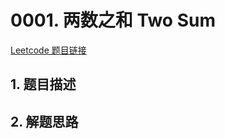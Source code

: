 # 0001. 两数之和 Two Sum
[Leetcode 题目链接](https://leetcode.com/problems/two-sum/)


## 1. 题目描述




## 2. 解题思路
